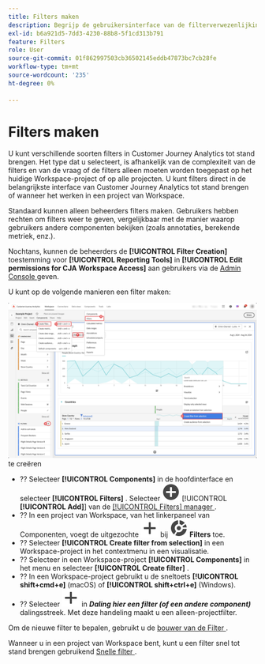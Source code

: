 ```yaml
---
title: Filters maken
description: Begrijp de gebruikersinterface van de filterverwezenlijking.
exl-id: b6a921d5-7dd3-4230-88b8-5f1cd313b791
feature: Filters
role: User
source-git-commit: 01f862997503cb36502145eddb47873bc7cb28fe
workflow-type: tm+mt
source-wordcount: '235'
ht-degree: 0%

---
```


# Filters maken

U kunt verschillende soorten filters in Customer Journey Analytics tot stand brengen.  Het type dat u selecteert, is afhankelijk van de complexiteit van de filters en van de vraag of de filters alleen moeten worden toegepast op het huidige Workspace-project of op alle projecten. U kunt filters direct in de belangrijkste interface van Customer Journey Analytics tot stand brengen of wanneer het werken in een project van Workspace.

Standaard kunnen alleen beheerders filters maken. Gebruikers hebben rechten om filters weer te geven, vergelijkbaar met de manier waarop gebruikers andere componenten bekijken (zoals annotaties, berekende metriek, enz.).

Nochtans, kunnen de beheerders de **[!UICONTROL Filter Creation]** toestemming voor **[!UICONTROL Reporting Tools]** in **[!UICONTROL Edit permissions for CJA Workspace Access]** aan gebruikers via de [ Admin Console ](/help/technotes/access-control.md#user-level-access) geven.

U kunt op de volgende manieren een filter maken:

![ Manieren om een filter ](assets/create-filter.png) te creëren

* ?? Selecteer **[!UICONTROL Components]** in de hoofdinterface en selecteer **[!UICONTROL Filters]** . Selecteer ![ AddCircle ](/help/assets/icons/AddCircle.svg) [!UICONTROL **[!UICONTROL Add]**] van de [[!UICONTROL Filters] manager ](/help/components/filters/manage-filters.md).
* ?? In een project van Workspace, van het linkerpaneel van Componenten, voegt de uitgezochte ![ ](/help/assets/icons/Add.svg) bij ![ Segment ](/help/assets/icons/Segmentation.svg) **Filters** toe.
* ?? Selecteer **[!UICONTROL Create filter from selection]** in een Workspace-project in het contextmenu in een visualisatie.
* ?? Selecteer in een Workspace-project **[!UICONTROL Components]** in het menu en selecteer **[!UICONTROL Create filter]** .
* ?? In een Workspace-project gebruikt u de sneltoets **[!UICONTROL shift+cmd+e]** (macOS) of **[!UICONTROL shift+ctrl+e]** (Windows).
* ?? Selecteer ![ toevoegen ](/help/assets/icons/Add.svg) in ***Daling hier een filter (of een andere component)*** dalingsstreek. Met deze handeling maakt u een alleen-projectfilter.

Om de nieuwe filter te bepalen, gebruikt u de [ bouwer van de Filter ](/help/components/filters/filter-builder.md).

Wanneer u in een project van Workspace bent, kunt u een filter snel tot stand brengen gebruikend [ Snelle filter ](/help/components/filters/quick-filters.md).
